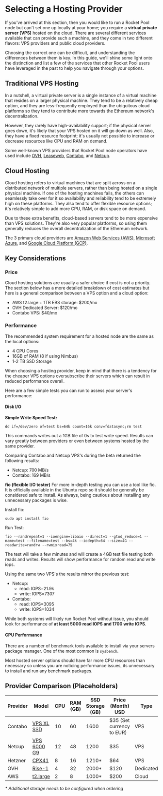# Selecting a Hosting Provider

If you've arrived at this section, then you would like to run a Rocket Pool node but can't set one up locally at your home; you require a **virtual private server (VPS)** hosted on the cloud.
There are several different services available that can provide such a machine, and they come in two different flavors: VPS providers and public cloud providers.

Choosing the correct one can be difficult, and understanding the differences between them is key.
In this guide, we'll shine some light onto the distinction and list a few of the services that other Rocket Pool users have leveraged in the past to help you navigate through your options.

## Traditional VPS Hosting

In a nutshell, a virtual private server is a single instance of a virtual machine that resides on a larger physical machine.
They tend to be a relatively cheap option, and they are less-frequently employed than the ubiquitous cloud platforms so they tend to contribute more towards the Ethereum network's decentralization.

However, they rarely have high-availability support; if the physical server goes down, it's likely that your VPS hosted on it will go down as well.
Also, they have a fixed resource footprint; it's usually not possible to increase or decrease resources like CPU and RAM on demand.

Some well-known VPS providers that Rocket Pool node operators have used include [OVH](https://www.ovh.com/world/), [Leaseweb](https://www.leaseweb.us/cloud/virtual-server), [Contabo](https://contabo.com/en/vps/), and [Netcup](https://www.netcup.eu/vserver/vps.php).

## Cloud Hosting

Cloud hosting refers to virtual machines that are split across on a distributed network of multiple servers, rather than being hosted on a single physical machine.
If one of the hosting machines fails, the others can seamlessly take over for it so availability and reliability tend to be extremely high on these platforms.
They also tend to offer flexible resource options; it's relatively simple to add more CPU, RAM, or disk space on demand.

Due to these extra benefits, cloud-based servers tend to be more expensive than VPS solutions.
They're also very popular platforms, so using them generally reduces the overall decentralization of the Ethereum network.

The 3 primary cloud providers are [Amazon Web Services (AWS)](https://aws.amazon.com/), [Microsoft Azure](https://azure.microsoft.com/en-us/), and [Google Cloud Platform (GCP)](https://cloud.google.com/).

## Key Considerations

### Price

Cloud hosting solutions are usually a safer choice if cost is not a priority.
The section below has a more detailed breakdown of cost estimates but here is a general comparison between a VPS option and a cloud option:

- AWS t2.large + 1TB EBS storage: $200/mo
- OVH Dedicated Server: $120/mo
- Contabo VPS: $40/mo

### Performance

The recommended system requirement for a hosted node are the same as the local options:

- 4 CPU Cores
- 16GB of RAM (8 if using Nimbus)
- 1-2 TB SSD Storage

When choosing a hosting provider, keep in mind that there is a tendency for the cheaper VPS options oversubscribe their servers which can result in reduced performance overall.

Here are a few simple tests you can run to assess your server's performance:

#### Disk I/O

**Simple Write Speed Test:**

```
dd if=/dev/zero of=test bs=64k count=16k conv=fdatasync;rm test
```

This commands writes out a 1GB file of 0s to test write speed.
Results can vary greatly between providers or even between systems hosted by the same provider.

Comparing Contabo and Netcup VPS's during the beta returned the following results:

- Netcup: 700 MB/s
- Contabo: 169 MB/s

**fio (flexible I/O tester)**
For more in-depth testing you can use a tool like fio.
It is officially available in the Ubuntu repo so it should be generally be considered safe to install.
As always, being cautious about installing any unnecessary packages is wise.

Install fio:

```
sudo apt install fio
```

Run Test:

```
fio --randrepeat=1 --ioengine=libaio --direct=1 --gtod_reduce=1 --name=test --filename=test --bs=4k --iodepth=64 --size=4G --readwrite=randrw --rwmixread=75
```

The test will take a few minutes and will create a 4GB test file testing both reads and writes.
Results will show performance for random read and write iops.

Using the same two VPS's the results mirror the previous test:

- Netcup:
  - read: IOPS=21.9k
  - write: IOPS=7307
- Contabo:
  - read: IOPS=3095
  - write: IOPS=1034

While both systems will likely run Rocket Pool without issue, you should look for performance of **at least 5000 read IOPS and 1700 write IOPS**.

#### CPU Performance

There are a number of benchmark tools available to install via your servers package manager.
One of the most common is `sysbench`.

Most hosted server options should have far more CPU resources than necessary so unless you are noticing performance issues, its unnecessary to install and run any benchmark packages.

## Provider Comparison (Placeholders)

| Provider | Model                                                                   | CPU | RAM (GB) | SSD Storage (GB) | Price (Month) USD         | Type      |
| -------- | ----------------------------------------------------------------------- | --- | -------- | ---------------- | ------------------------- | --------- |
| Contabo  | [VPS XL SSD](https://contabo.com/en/vps/vps-xl-ssd/)                    | 10  | 60       | 1600             | $35 (Set currency to EUR) | VPS       |
| Netcup   | [VPS 6000 G9](https://www.netcup.eu/bestellen/produkt.php?produkt=2604) | 12  | 48       | 1200             | $35                       | VPS       |
| Hetzner  | [CPX41](https://www.hetzner.com/cloud)                                  | 8   | 16       | 1210\*           | $64                       | VPS       |
| OVH      | [Rise-1](https://www.ovhcloud.com/en/bare-metal/rise/rise-1/)           | 4   | 32       | 2000\*           | $120                      | Dedicated |
| AWS      | [t2.large](https://aws.amazon.com/ec2/instance-types/t2/)               | 2   | 8        | 1000\*           | $200                      | Cloud     |

_\* Additional storage needs to be configured when ordering_
